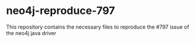 # neo4j-reproduce-797
This repository contains the necessary files to reproduce the #797 issue of the neo4j java driver
